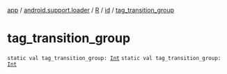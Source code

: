 [app](../../../index.md) / [android.support.loader](../../index.md) / [R](../index.md) / [id](index.md) / [tag_transition_group](./tag_transition_group.md)

# tag_transition_group

`static val tag_transition_group: `[`Int`](https://kotlinlang.org/api/latest/jvm/stdlib/kotlin/-int/index.html)
`static val tag_transition_group: `[`Int`](https://kotlinlang.org/api/latest/jvm/stdlib/kotlin/-int/index.html)
